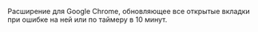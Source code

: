 Расширение для Google Chrome, обновляющее все открытые вкладки при ошибке на ней или по таймеру в 10 минут.
